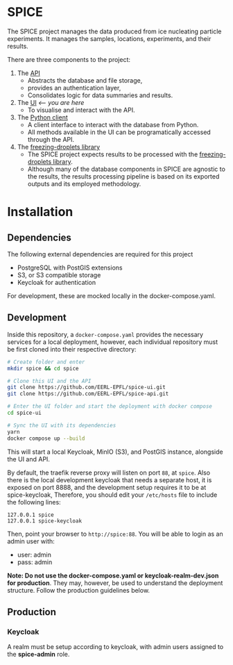 # SPICE

The SPICE project manages the data produced from ice nucleating particle
experiments. It manages the samples, locations, experiments, and their results.

There are three components to the project:

1. The [API](https://github.com/EERL-EPFL/spice-api)
   - Abstracts the database and file storage,
   - provides an authentication layer,
   - Consolidates logic for data summaries and results.
2. The [UI](https://github.com/EERL-EPFL/spice-ui) _<-- you are here_
   - To visualise and interact with the API.
3. The [Python client](https://github.com/EERL-EPFL/spice-client)
   - A client interface to interact with the database from Python.
   - All methods available in the UI can be programatically accessed through the API.
4. The [freezing-droplets library](https://github.com/EERL-EPFL/freezing-droplets)
   - The SPICE project expects results to be processed with the [freezing-droplets library](https://github.com/EERL-EPFL/freezing-droplets).
   - Although many of the database components in SPICE are agnostic to the results, the results
     processing pipeline is based on its exported outputs and its employed methodology.

# Installation

## Dependencies

The following external dependencies are required for this project

- PostgreSQL with PostGIS extensions
- S3, or S3 compatible storage
- Keycloak for authentication

For development, these are mocked locally in the docker-compose.yaml.

## Development

Inside this repository, a `docker-compose.yaml` provides the necessary services
for a local deployment, however, each individual repository must be first
cloned into their respective directory:

```bash
# Create folder and enter
mkdir spice && cd spice

# Clone this UI and the API
git clone https://github.com/EERL-EPFL/spice-ui.git
git clone https://github.com/EERL-EPFL/spice-api.git

# Enter the UI folder and start the deployment with docker compose
cd spice-ui

# Sync the UI with its dependencies
yarn
docker compose up --build
```

This will start a local Keycloak, MinIO (S3), and PostGIS instance, alongside
the UI and API.

By default, the traefik reverse proxy will listen on port `88`, at `spice`.
Also there is the local development keycloak that needs a separate host, it is
exposed on port 8888, and the development setup requires it to be at spice-keycloak,
Therefore, you should edit your `/etc/hosts` file to include the following lines:

```
127.0.0.1 spice
127.0.0.1 spice-keycloak
```

Then, point your browser to `http://spice:88`. You will be able to login as
an admin user with:

- user: admin
- pass: admin

**Note: Do not use the docker-compose.yaml or keycloak-realm-dev.json for production**. They
may, however, be used to understand the deployment structure. Follow the production guidelines below.

## Production

### Keycloak

A realm must be setup according to keycloak, with admin users assigned to
the **spice-admin** role.

